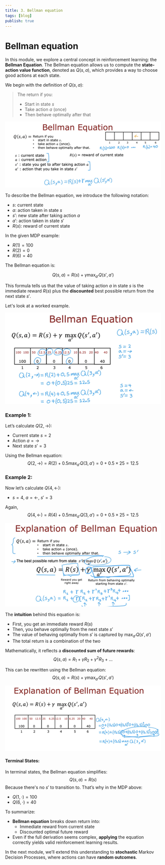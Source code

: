 ```yaml
---
title: 3. Bellman equation
tags: [blog]
publish: true
---
```


# Bellman equation

In this module, we explore a central concept in reinforcement learning: the **Bellman Equation**. The Bellman equation allows us to compute the **state-action value function**, denoted as $Q(s, a)$, which provides a way to choose good actions at each state.

We begin with the definition of $Q(s, a)$:

> The return if you:
> - Start in state $s$
> - Take action $a$ (once)
> - Then behave optimally after that

![State-action value setup](_resources/bellman-definition-grid.png)

To describe the Bellman equation, we introduce the following notation:
- $s$: current state
- $a$: action taken in state $s$
- $s'$: new state after taking action $a$
- $a'$: action taken in state $s'$
- $R(s)$: reward of current state

In the given MDP example:
- $R(1) = 100$
- $R(2) = 0$
- $R(6) = 40$

The Bellman equation is:

$$
Q(s, a) = R(s) + \gamma \max_{a'} Q(s', a')
$$

This formula tells us that the value of taking action $a$ in state $s$ is the immediate reward $R(s)$ plus the **discounted** best possible return from the next state $s'$.

Let's look at a worked example.

![Example values in Bellman equation](_resources/bellman-equation-example-values.png)

### Example 1:
Let’s calculate $Q(2, \rightarrow)$:
- Current state $s = 2$
- Action $a = \rightarrow$
- Next state $s' = 3$

Using the Bellman equation:
$$
Q(2, \rightarrow) = R(2) + 0.5 \max_{a'} Q(3, a') = 0 + 0.5 \times 25 = 12.5
$$

### Example 2:
Now let’s calculate $Q(4, \leftarrow)$:
- $s = 4$, $a = \leftarrow$, $s' = 3$

Again,
$$
Q(4, \leftarrow) = R(4) + 0.5 \max_{a'} Q(3, a') = 0 + 0.5 \times 25 = 12.5
$$

![Breakdown of Bellman intuition](_resources/bellman-equation-intuition-diagram.png)

The **intuition** behind this equation is:
- First, you get an immediate reward $R(s)$
- Then, you behave optimally from the next state $s'$
- The value of behaving optimally from $s'$ is captured by $\max_{a'} Q(s', a')$
- The total return is a combination of the two

Mathematically, it reflects a **discounted sum of future rewards**:
$$
Q(s,a) = R_1 + \gamma R_2 + \gamma^2 R_3 + \dots
$$

This can be rewritten using the Bellman equation:
$$
Q(s,a) = R(s) + \gamma \max_{a'} Q(s', a')
$$

![Expanded return from sequence of states](_resources/bellman-equation-expansion-example.png)

#### Terminal States:
In terminal states, the Bellman equation simplifies:
$$
Q(s, a) = R(s)
$$
Because there's no $s'$ to transition to. That’s why in the MDP above:
- $Q(1, \cdot) = 100$
- $Q(6, \cdot) = 40$

To summarize:
- **Bellman equation** breaks down return into:
  - Immediate reward from current state
  - Discounted optimal future reward
- Even if the full derivation seems complex, **applying** the equation correctly yields valid reinforcement learning results.

In the next module, we’ll extend this understanding to **stochastic** Markov Decision Processes, where actions can have **random outcomes**.
